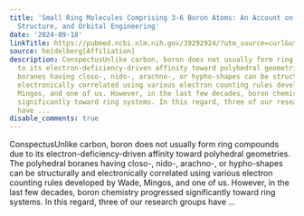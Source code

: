 ```yaml
---
title: 'Small Ring Molecules Comprising 3-6 Boron Atoms: An Account on Synthesis,
  Structure, and Orbital Engineering'
date: '2024-09-18'
linkTitle: https://pubmed.ncbi.nlm.nih.gov/39292924/?utm_source=curl&utm_medium=rss&utm_campaign=pubmed-2&utm_content=1FakS-2QOkCT8HsMOQP1bCRQ4YzyumYOmxmF0moLsQ3dFB1E9V&fc=20220326224207&ff=20240918184842&v=2.18.0.post9+e462414
source: heidelberg[Affiliation]
description: ConspectusUnlike carbon, boron does not usually form ring compounds due
  to its electron-deficiency-driven affinity toward polyhedral geometries. The polyhedral
  boranes having closo-, nido-, arachno-, or hypho-shapes can be structurally and
  electronically correlated using various electron counting rules developed by Wade,
  Mingos, and one of us. However, in the last few decades, boron chemistry progressed
  significantly toward ring systems. In this regard, three of our research groups
  have ...
disable_comments: true
---
```

ConspectusUnlike carbon, boron does not usually form ring compounds due to its electron-deficiency-driven affinity toward polyhedral geometries. The polyhedral boranes having closo-, nido-, arachno-, or hypho-shapes can be structurally and electronically correlated using various electron counting rules developed by Wade, Mingos, and one of us. However, in the last few decades, boron chemistry progressed significantly toward ring systems. In this regard, three of our research groups have ...